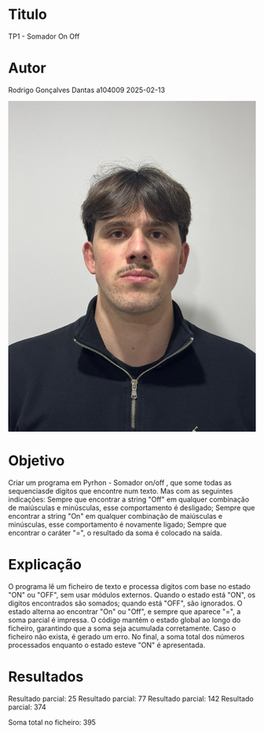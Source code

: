 # Titulo
TP1 - Somador On Off
# Autor
Rodrigo Gonçalves Dantas  a104009 
2025-02-13

![Autor](https://github.com/Rodrigodantas04/PL2025-A104009/blob/main/TP1/WhatsApp%20Image%202025-02-13%20at%2022.13.00.jpeg)

# Objetivo
Criar um programa em Pyrhon - Somador on/off , que some todas as sequenciasde digitos que encontre num texto. Mas com as seguintes indicações:
Sempre que encontrar a string "Off" em qualquer combinação de maiúsculas e minúsculas, esse comportamento é desligado;
Sempre que encontrar a string "On" em qualquer combinação de maiúsculas e minúsculas, esse comportamento é novamente ligado;
Sempre que encontrar o caráter "=", o resultado da soma é colocado na saída.

# Explicação
O programa lê um ficheiro de texto e processa digitos com base no estado "ON" ou "OFF", sem usar módulos externos. Quando o estado está "ON", os digitos encontrados são somados; quando está "OFF", são ignorados. O estado alterna ao encontrar "On" ou "Off", e sempre que aparece "=", a soma parcial é impressa. O código mantém o estado global ao longo do ficheiro, garantindo que a soma seja acumulada corretamente. Caso o ficheiro não exista, é gerado um erro. No final, a soma total dos números processados enquanto o estado esteve "ON" é apresentada.

# Resultados
Resultado parcial: 25
Resultado parcial: 77
Resultado parcial: 142
Resultado parcial: 374

Soma total no ficheiro: 395
